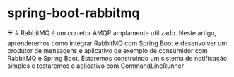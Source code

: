 # spring-boot-rabbitmq
:umbrella: # RabbitMQ é um corretor AMQP amplamente utilizado. Neste artigo, aprenderemos como integrar RabbitMQ com Spring Boot e desenvolver um produtor de mensagens e aplicativo de exemplo de consumidor com RabbitMQ e Spring Boot. Estaremos construindo um sistema de notificação simples e testaremos o aplicativo com CommandLineRunner
